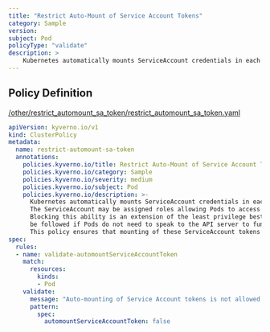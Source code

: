 ```yaml
---
title: "Restrict Auto-Mount of Service Account Tokens"
category: Sample
version: 
subject: Pod
policyType: "validate"
description: >
    Kubernetes automatically mounts ServiceAccount credentials in each Pod.  The ServiceAccount may be assigned roles allowing Pods to access API resources. Blocking this ability is an extension of the least privilege best practice and should be followed if Pods do not need to speak to the API server to function.  This policy ensures that mounting of these ServiceAccount tokens is blocked.
---
```


## Policy Definition
<a href="https://github.com/kyverno/policies/raw/main//other/restrict_automount_sa_token/restrict_automount_sa_token.yaml" target="-blank">/other/restrict_automount_sa_token/restrict_automount_sa_token.yaml</a>

```yaml
apiVersion: kyverno.io/v1
kind: ClusterPolicy
metadata:
  name: restrict-automount-sa-token
  annotations:
    policies.kyverno.io/title: Restrict Auto-Mount of Service Account Tokens
    policies.kyverno.io/category: Sample
    policies.kyverno.io/severity: medium
    policies.kyverno.io/subject: Pod
    policies.kyverno.io/description: >-
      Kubernetes automatically mounts ServiceAccount credentials in each Pod. 
      The ServiceAccount may be assigned roles allowing Pods to access API resources.
      Blocking this ability is an extension of the least privilege best practice and should
      be followed if Pods do not need to speak to the API server to function. 
      This policy ensures that mounting of these ServiceAccount tokens is blocked.
spec:
  rules:
  - name: validate-automountServiceAccountToken
    match:
      resources:
        kinds:
        - Pod
    validate:
      message: "Auto-mounting of Service Account tokens is not allowed."
      pattern:
        spec:
          automountServiceAccountToken: false
```
